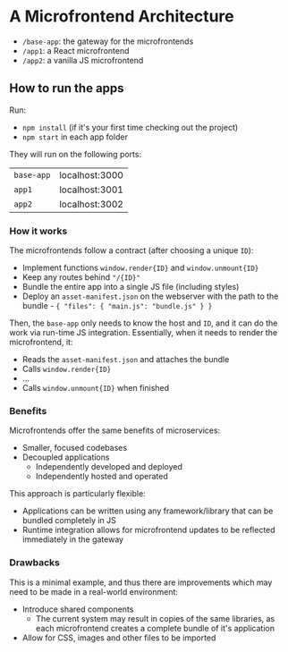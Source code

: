 # A Microfrontend Architecture

-   `/base-app`: the gateway for the microfrontends
-   `/app1`: a React microfrontend
-   `/app2`: a vanilla JS microfrontend

## How to run the apps

Run:

-   `npm install` (if it's your first time checking out the project)
-   `npm start` in each app folder

They will run on the following ports:

|            |                |
| ---------- | -------------- |
| `base-app` | localhost:3000 |
| `app1`     | localhost:3001 |
| `app2`     | localhost:3002 |

### How it works

The microfrontends follow a contract (after choosing a unique `ID`):

-   Implement functions `window.render{ID}` and `window.unmount{ID}`
-   Keep any routes behind `"/{ID}"`
-   Bundle the entire app into a single JS file (including styles)
-   Deploy an `asset-manifest.json` on the webserver with the path to the bundle - `{ "files": { "main.js": "bundle.js" } }`

Then, the `base-app` only needs to know the host and `ID`, and it can do the work via run-time JS integration. Essentially, when it needs to render the microfrontend, it:

-   Reads the `asset-manifest.json` and attaches the bundle
-   Calls `window.render{ID}`
-   ...
-   Calls `window.unmount{ID}` when finished

### Benefits

Microfrontends offer the same benefits of microservices:

-   Smaller, focused codebases
-   Decoupled applications
    -   Independently developed and deployed
    -   Independently hosted and operated

This approach is particularly flexible:

-   Applications can be written using any framework/library that can be bundled completely in JS
-   Runtime integration allows for microfrontend updates to be reflected immediately in the gateway

### Drawbacks

This is a minimal example, and thus there are improvements which may need to be made in a real-world environment:

-   Introduce shared components
    -   The current system may result in copies of the same libraries, as each microfrontend creates a complete bundle of it's application
-   Allow for CSS, images and other files to be imported

